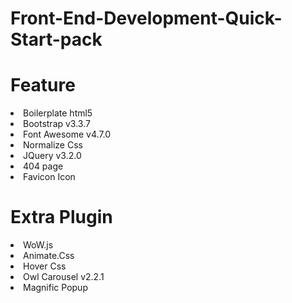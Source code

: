 # Front-End-Development-Quick-Start-pack

# Feature
<li>
Boilerplate html5 </br></li>
<li>
Bootstrap v3.3.7 </br></li>
<li>
Font Awesome v4.7.0 </br></li>
<li>
Normalize Css </br></li>
<li>
JQuery v3.2.0 </br></li>
<li>
404 page </br></li>
<li>
Favicon Icon </br></li>



# Extra Plugin 
<li>
WoW.js </br></li>
<li>
Animate.Css </br></li>
<li>
Hover Css </br></li>
<li>
Owl Carousel v2.2.1 </br></li>
<li>
Magnific Popup </br>
</li>
